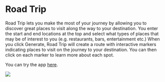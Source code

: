 # Road Trip
Road Trip lets you make the most of your journey by allowing you to discover great places to visit along the way to your destination. You enter the start and end locations at the top and select what types of places that may be of interest to you (e.g. restaurants, bars, entertainment etc.) When you click Generate, Road Trip will create a route with interactive markers indicating places to visit on the journey to your destination. You can then click on each marker to learn more about each spot.

You can try the app [here](http://tsur-roadtrip.herokuapp.com).

![](https://cdn-images-1.medium.com/max/1200/1*qrz-NDOPqsKCvtWbH_MrtQ.png)